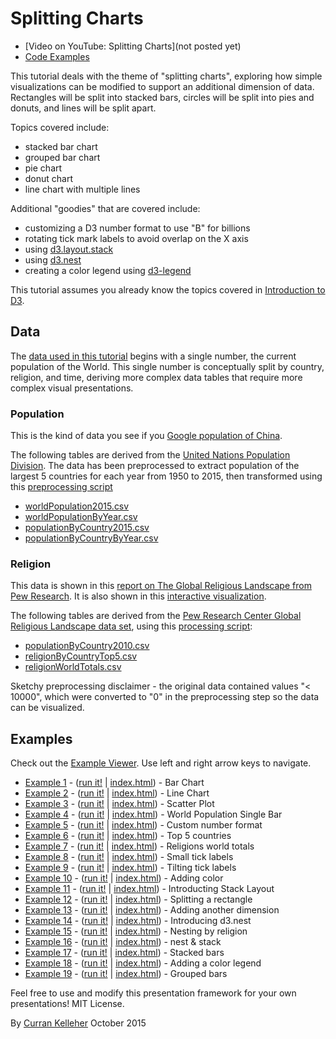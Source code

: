 # Splitting Charts

 * [Video on YouTube: Splitting Charts](not posted yet)
 * [Code Examples](http://curran.github.io/screencasts/splittingCharts/examples/viewer/#/)

This tutorial deals with the theme of "splitting charts", exploring how simple visualizations can be modified to support an additional dimension of data. Rectangles will be split into stacked bars, circles will be split into pies and donuts, and lines will be split apart.

Topics covered include:

 * stacked bar chart
 * grouped bar chart
 * pie chart
 * donut chart
 * line chart with multiple lines

Additional "goodies" that are covered include:

 * customizing a D3 number format to use "B" for billions
 * rotating tick mark labels to avoid overlap on the X axis
 * using [d3.layout.stack](https://github.com/mbostock/d3/wiki/Stack-Layout)
 * using [d3.nest](https://github.com/mbostock/d3/wiki/Arrays#-nest)
 * creating a color legend using [d3-legend](https://github.com/susielu/d3-legend)

This tutorial assumes you already know the topics covered in [Introduction to D3](https://github.com/curran/screencasts/tree/gh-pages/introToD3).

## Data

The [data used in this tutorial](./datasets) begins with a single number, the current population of the World. This single number is conceptually split by country, religion, and time, deriving more complex data tables that require more complex visual presentations.

### Population

This is the kind of data you see if you [Google population of China](https://www.google.com/webhp?sourceid=chrome-instant&ion=1&espv=2&ie=UTF-8#q=population%20of%20china).

The following tables are derived from the [United Nations Population Division](http://esa.un.org/unpd/wpp/DVD/). The data has been preprocessed to extract population of the largest 5 countries for each year from 1950 to 2015, then transformed using this [preprocessing script](https://github.com/curran/data/blob/gh-pages/un/population/2015Extract/process.js)

 * [worldPopulation2015.csv](https://github.com/curran/screencasts/blob/gh-pages/splittingCharts/datasets/worldPopulation2015.csv)
 * [worldPopulationByYear.csv](https://github.com/curran/screencasts/blob/gh-pages/splittingCharts/datasets/worldPopulationByYear.csv)
 * [populationByCountry2015.csv](https://github.com/curran/screencasts/blob/gh-pages/splittingCharts/datasets/populationByCountry2015.csv)
 * [populationByCountryByYear.csv](https://github.com/curran/screencasts/blob/gh-pages/splittingCharts/datasets/populationByCountryByYear.csv)

### Religion

This data is shown in this [report on The Global Religious Landscape from Pew Research](http://www.pewforum.org/2012/12/18/global-religious-landscape-exec/). It is also shown in this [interactive visualization](http://www.globalreligiousfutures.org/explorer#/?subtopic=15&chartType=bar&year=2010&data_type=number&religious_affiliation=all&destination=to&countries=Worldwide&age_group=all&pdfMode=false).

The following tables are derived from the [Pew Research Center Global Religious Landscape data set](https://github.com/curran/data/tree/gh-pages/pew/religion), using this [processing script](https://github.com/curran/data/blob/gh-pages/pew/religion/processed/process.js):

 * [populationByCountry2010.csv](https://github.com/curran/screencasts/blob/gh-pages/splittingCharts/datasets/populationByCountry2010.csv)
 * [religionByCountryTop5.csv](https://github.com/curran/screencasts/blob/gh-pages/splittingCharts/datasets/religionByCountryTop5.csv)
 * [religionWorldTotals.csv](https://github.com/curran/screencasts/blob/gh-pages/splittingCharts/datasets/religionWorldTotals.csv)

Sketchy preprocessing disclaimer - the original data contained values "< 10000", which were converted to "0" in the preprocessing step so the data can be visualized.

## Examples

Check out the [Example Viewer](http://curran.github.io/screencasts/splittingCharts/examples/viewer/#/1). Use left and right arrow keys to navigate.

 * [Example 1](http://curran.github.io/screencasts/splittingCharts/examples/viewer/#/1) - ([run it!](http://curran.github.io/screencasts/splittingCharts/examples/code/snapshot01) | [index.html](http://curran.github.io/screencasts/splittingCharts/examples/viewer/#/1/index.html)) - Bar Chart
 * [Example 2](http://curran.github.io/screencasts/splittingCharts/examples/viewer/#/2) - ([run it!](http://curran.github.io/screencasts/splittingCharts/examples/code/snapshot02) | [index.html](http://curran.github.io/screencasts/splittingCharts/examples/viewer/#/2/index.html)) - Line Chart
 * [Example 3](http://curran.github.io/screencasts/splittingCharts/examples/viewer/#/3) - ([run it!](http://curran.github.io/screencasts/splittingCharts/examples/code/snapshot03) | [index.html](http://curran.github.io/screencasts/splittingCharts/examples/viewer/#/3/index.html)) - Scatter Plot
 * [Example 4](http://curran.github.io/screencasts/splittingCharts/examples/viewer/#/4) - ([run it!](http://curran.github.io/screencasts/splittingCharts/examples/code/snapshot04) | [index.html](http://curran.github.io/screencasts/splittingCharts/examples/viewer/#/4/index.html)) - World Population Single Bar
 * [Example 5](http://curran.github.io/screencasts/splittingCharts/examples/viewer/#/5) - ([run it!](http://curran.github.io/screencasts/splittingCharts/examples/code/snapshot05) | [index.html](http://curran.github.io/screencasts/splittingCharts/examples/viewer/#/5/index.html)) - Custom number format
 * [Example 6](http://curran.github.io/screencasts/splittingCharts/examples/viewer/#/6) - ([run it!](http://curran.github.io/screencasts/splittingCharts/examples/code/snapshot06) | [index.html](http://curran.github.io/screencasts/splittingCharts/examples/viewer/#/6/index.html)) - Top 5 countries
 * [Example 7](http://curran.github.io/screencasts/splittingCharts/examples/viewer/#/7) - ([run it!](http://curran.github.io/screencasts/splittingCharts/examples/code/snapshot07) | [index.html](http://curran.github.io/screencasts/splittingCharts/examples/viewer/#/7/index.html)) - Religions world totals
 * [Example 8](http://curran.github.io/screencasts/splittingCharts/examples/viewer/#/8) - ([run it!](http://curran.github.io/screencasts/splittingCharts/examples/code/snapshot08) | [index.html](http://curran.github.io/screencasts/splittingCharts/examples/viewer/#/8/index.html)) - Small tick labels
 * [Example 9](http://curran.github.io/screencasts/splittingCharts/examples/viewer/#/9) - ([run it!](http://curran.github.io/screencasts/splittingCharts/examples/code/snapshot09) | [index.html](http://curran.github.io/screencasts/splittingCharts/examples/viewer/#/9/index.html)) - Tilting tick labels
 * [Example 10](http://curran.github.io/screencasts/splittingCharts/examples/viewer/#/10) - ([run it!](http://curran.github.io/screencasts/splittingCharts/examples/code/snapshot10) | [index.html](http://curran.github.io/screencasts/splittingCharts/examples/viewer/#/10/index.html)) - Adding color
 * [Example 11](http://curran.github.io/screencasts/splittingCharts/examples/viewer/#/11) - ([run it!](http://curran.github.io/screencasts/splittingCharts/examples/code/snapshot11) | [index.html](http://curran.github.io/screencasts/splittingCharts/examples/viewer/#/11/index.html)) - Introducting Stack Layout
 * [Example 12](http://curran.github.io/screencasts/splittingCharts/examples/viewer/#/12) - ([run it!](http://curran.github.io/screencasts/splittingCharts/examples/code/snapshot12) | [index.html](http://curran.github.io/screencasts/splittingCharts/examples/viewer/#/12/index.html)) - Splitting a rectangle
 * [Example 13](http://curran.github.io/screencasts/splittingCharts/examples/viewer/#/13) - ([run it!](http://curran.github.io/screencasts/splittingCharts/examples/code/snapshot13) | [index.html](http://curran.github.io/screencasts/splittingCharts/examples/viewer/#/13/index.html)) - Adding another dimension
 * [Example 14](http://curran.github.io/screencasts/splittingCharts/examples/viewer/#/14) - ([run it!](http://curran.github.io/screencasts/splittingCharts/examples/code/snapshot14) | [index.html](http://curran.github.io/screencasts/splittingCharts/examples/viewer/#/14/index.html)) - Introducing d3.nest
 * [Example 15](http://curran.github.io/screencasts/splittingCharts/examples/viewer/#/15) - ([run it!](http://curran.github.io/screencasts/splittingCharts/examples/code/snapshot15) | [index.html](http://curran.github.io/screencasts/splittingCharts/examples/viewer/#/15/index.html)) - Nesting by religion
 * [Example 16](http://curran.github.io/screencasts/splittingCharts/examples/viewer/#/16) - ([run it!](http://curran.github.io/screencasts/splittingCharts/examples/code/snapshot16) | [index.html](http://curran.github.io/screencasts/splittingCharts/examples/viewer/#/16/index.html)) - nest & stack
 * [Example 17](http://curran.github.io/screencasts/splittingCharts/examples/viewer/#/17) - ([run it!](http://curran.github.io/screencasts/splittingCharts/examples/code/snapshot17) | [index.html](http://curran.github.io/screencasts/splittingCharts/examples/viewer/#/17/index.html)) - Stacked bars
 * [Example 18](http://curran.github.io/screencasts/splittingCharts/examples/viewer/#/18) - ([run it!](http://curran.github.io/screencasts/splittingCharts/examples/code/snapshot18) | [index.html](http://curran.github.io/screencasts/splittingCharts/examples/viewer/#/18/index.html)) - Adding a color legend
 * [Example 19](http://curran.github.io/screencasts/splittingCharts/examples/viewer/#/19) - ([run it!](http://curran.github.io/screencasts/splittingCharts/examples/code/snapshot19) | [index.html](http://curran.github.io/screencasts/splittingCharts/examples/viewer/#/19/index.html)) - Grouped bars

Feel free to use and modify this presentation framework for your own presentations! MIT License.

By [Curran Kelleher](https://github.com/curran/portfolio) October 2015
